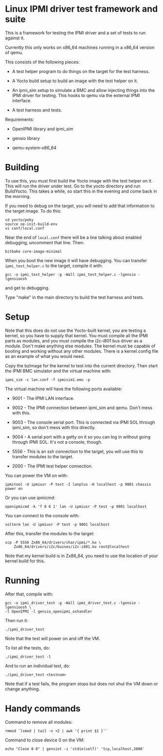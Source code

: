 # Linux IPMI driver test framework and suite

This is a framework for testing the IPMI driver and a set of tests to
run against it.

Currently this only works on x86\_64 machines running in a x86\_64
version of qemu.

This consists of the following pieces:

* A test helper program to do things on the target for the test harness.

* A Yocto build setup to build an image with the test helper on it.

* An ipmi\_sim setup to simulate a BMC and allow injecting things into
  the IPMI driver for testing.  This hooks to qemu via the external
  IPMI interface.
  
* A test harness and tests.

Requirements:

* OpenIPMI library and ipmi\_sim

* gensio library

* qemu-system-x86_64

# Building

To use this, you must first build the Yocto image with the test helper
on it.  This will run the driver under test.  Go to the yocto
directory and run BuildYocto.  This takes a while, so start this in
the evening and come back in the morning.

If you need to debug on the target, you will need to add that
information to the target image.  To do this:

    cd yocto/poky
	source oe-init-build-env
	vi conf/local.conf

Near the end of `local.conf` there will be a line talking about
enabled debugging, uncomment that line.  Then:

    bitbake core-image-minimal
	
When you boot the new image it will have debugging.  You can transfer
`ipmi_test_helper.c` to the target, compile it with:

    gcc -o ipmi_test_helper -g -Wall ipmi_test_helper.c -lgensio -lgensioosh

and get to debugging.

Type "make" in the main directory to build the test harness and tests.

# Setup

Note that this does do not use the Yocto-built kernel, you are testing
a kernel, so you have to supply that kernel.  You must compile all the
IPMI parts as modules, and you must compile the i2c-i801 bus driver as
a module.  Don't make anything else modules.  The kernel must be
capable of booting and working without any other modules.  There is a
kernel.config file as an example of what you would need.

Copy the bzImage for the kernel to test into the current directory.
Then start the IPMI BMC simulator and the virtual machine with:

    ipmi_sim -c lan.conf -f ipmisim1.emu -p
  
The virtual machine will have the following ports available:

* 9001 - The IPMI LAN interface.

* 9002 - The IPMI connection between ipmi_sim and qemu.  Don't mess
  with this.
  
* 9003 - The console serial port.  This is connected via IPMI SOL
  through ipmi_sim, so don't mess with this directly.
  
* 9004 - A serial port with a getty on it so you can log in without
  going through IPMI SOL.  It's not a console, though.
  
* 5556 - This is an ssh connection to the target, you will use this
  to transfer modules to the target.
  
* 2000 - The IPMI test helper connection.

You can power the VM on with:

    ipmitool -U ipmiusr -P test -I lanplus -H localhost -p 9001 chassis power on
	
Or you can use ipmicmd:

    openipmicmd -k 'f 0 6 1' lan -U ipmiusr -P test -p 9001 localhost
	
You can connect to the console with:

    solterm lan -U ipmiusr -P test -p 9001 localhost

After this, transfer the modules to the target:

    scp -P 5556 Zx86_64/drivers/char/ipmi/*.ko \
	    Zx86_64/drivers/i2c/busses/i2c-i801.ko root@localhost

Note that my kernel build is in Zx86_64, you need to use the location
of your kernel build for this.

# Running

After that, compile with:

    gcc -o ipmi_driver_test -g -Wall ipmi_driver_test.c -lgensio -lgensioosh \
	-l OpenIPMI -l gensio_openipmi_oshandler

Then run it:

    ./ipmi_driver_test
	
Note that the test will power on and off the VM.

To list all the tests, do:

    ./ipmi_driver_test -l

And to run an individual test, do:

    ./ipmi_driver_test <testnum>

Note that if a test fails, the program stops but does not shut the VM
down or change anything.

# Handy commands

Command to remove all modules:

    rmmod `lsmod | tail -n +2 | awk '{ print $1 }'`
	
Command to close device 0 on the VM:

    echo "Close 0 0" | gensiot -i 'stdio(self)' 'tcp,localhost,2000'
